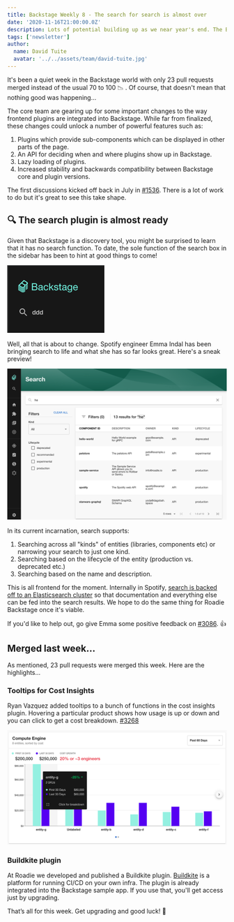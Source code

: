 ```yaml
---
title: Backstage Weekly 8 - The search for search is almost over
date: '2020-11-16T21:00:00.0Z'
description: Lots of potential building up as we near year's end. The Backstage search plugin is nearly ready.
tags: ['newsletter']
author:
  name: David Tuite
  avatar: '../../assets/team/david-tuite.jpg'
---
```


It's been a quiet week in the Backstage world with only 23 pull requests merged instead of the usual 70 to 100 📉 . Of course, that doesn't mean that nothing good was happening...

The core team are gearing up for some important changes to the way frontend plugins are integrated into Backstage. While far from finalized, these changes could unlock a number of powerful features such as:

1. Plugins which provide sub-components which can be displayed in other parts of the page.
2. An API for deciding when and where plugins show up in Backstage.
3. Lazy loading of plugins.
4. Increased stability and backwards compatibility between Backstage core and plugin versions.

The first discussions kicked off back in July in [#1536](https://github.com/backstage/backstage/issues/1536). There is a lot of work to do but it's great to see this take shape.

## 🔍 The search plugin is almost ready

Given that Backstage is a discovery tool, you might be surprised to learn that it has no search function. To date, the sole function of the search box in the sidebar has been to hint at good things to come!

![a search box in the sidebar under a Backstage logo](./search-in-sidebar.png)

Well, all that is about to change. Spotify engineer Emma Indal has been bringing search to life and what she has so far looks great. Here's a sneak preview!

![the search page in backstage with filtering](./search-interface.png)

In its current incarnation, search supports:

1. Searching across all "kinds" of entities (libraries, components etc) or narrowing your search to just one kind.
2. Searching based on the lifecycle of the entity (production vs. deprecated etc.)
3. Searching based on the name and description.

This is all frontend for the moment. Internally in Spotify, [search is backed off to an Elasticsearch cluster](https://github.com/backstage/backstage/issues/1499#issuecomment-655373427) so that documentation and everything else can be fed into the search results. We hope to do the same thing for Roadie Backstage once it's viable.

If you'd like to help out, go give Emma some positive feedback on [#3086](https://github.com/backstage/backstage/pull/3086). 👍

## Merged last week...

As mentioned, 23 pull requests were merged this week. Here are the highlights...

### Tooltips for Cost Insights

Ryan Vazquez added tooltips to a bunch of functions in the cost insights plugin. Hovering a particular product shows how usage is up or down and you can click to get a cost breakdown. [#3268](https://github.com/backstage/backstage/pull/3268)

![a chart showing the cost of compute for different Backstage entities](./cost-tooltips.png)

### Buildkite plugin

At Roadie we developed and published a Buildkite plugin. [Buildkite](https://buildkite.com/) is a platform for running CI/CD on your own infra. The plugin is already integrated into the Backstage sample app. If you use that, you'll get access just by upgrading.

That’s all for this week. Get upgrading and good luck! 🚀
